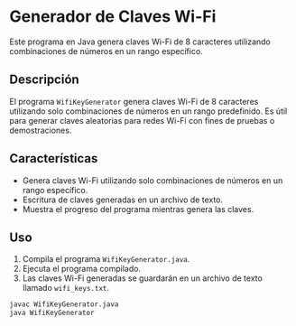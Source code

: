 # Generador de Claves Wi-Fi

Este programa en Java genera claves Wi-Fi de 8 caracteres utilizando combinaciones de números en un rango específico.

## Descripción

El programa `WifiKeyGenerator` genera claves Wi-Fi de 8 caracteres utilizando solo combinaciones de números en un rango predefinido. Es útil para generar claves aleatorias para redes Wi-Fi con fines de pruebas o demostraciones.

## Características

- Genera claves Wi-Fi utilizando solo combinaciones de números en un rango específico.
- Escritura de claves generadas en un archivo de texto.
- Muestra el progreso del programa mientras genera las claves.

## Uso

1. Compila el programa `WifiKeyGenerator.java`.
2. Ejecuta el programa compilado.
3. Las claves Wi-Fi generadas se guardarán en un archivo de texto llamado `wifi_keys.txt`.

```bash
javac WifiKeyGenerator.java
java WifiKeyGenerator
